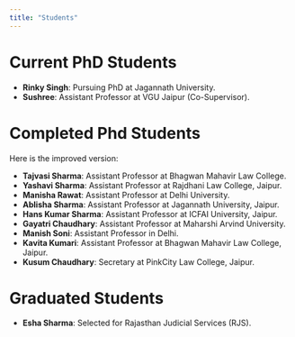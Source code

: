 ```yaml
---
title: "Students"
---
```

Current PhD Students  
======
- **Rinky Singh**: Pursuing PhD at Jagannath University.  
- **Sushree**: Assistant Professor at VGU Jaipur (Co-Supervisor).

Completed Phd Students
======
Here is the improved version:  

- **Tajvasi Sharma**: Assistant Professor at Bhagwan Mahavir Law College.  
- **Yashavi Sharma**: Assistant Professor at Rajdhani Law College, Jaipur.  
- **Manisha Rawat**: Assistant Professor at Delhi University.  
- **Ablisha Sharma**: Assistant Professor at Jagannath University, Jaipur.  
- **Hans Kumar Sharma**: Assistant Professor at ICFAI University, Jaipur.  
- **Gayatri Chaudhary**: Assistant Professor at Maharshi Arvind University.  
- **Manish Soni**: Assistant Professor in Delhi.  
- **Kavita Kumari**: Assistant Professor at Bhagwan Mahavir Law College, Jaipur.  
- **Kusum Chaudhary**: Secretary at PinkCity Law College, Jaipur.

Graduated Students
======
- **Esha Sharma**: Selected for Rajasthan Judicial Services (RJS).


